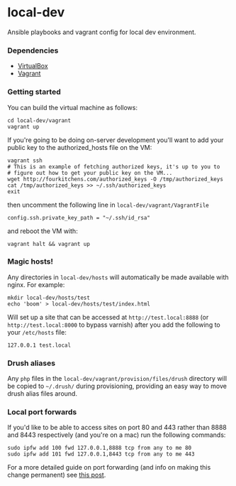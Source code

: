 local-dev
=========

Ansible playbooks and vagrant config for local dev environment.

### Dependencies

* [VirtualBox](https://www.virtualbox.org/)
* [Vagrant](http://www.vagrantup.com/)

### Getting started

You can build the virtual machine as follows:

```shell
cd local-dev/vagrant
vagrant up
```

If you're going to be doing on-server development you'll want to add your public
key to the authorized_hosts file on the VM:

```shell
vagrant ssh
# This is an example of fetching authorized keys, it's up to you to
# figure out how to get your public key on the VM...
wget http://fourkitchens.com/authorized_keys -O /tmp/authorized_keys
cat /tmp/authorized_keys >> ~/.ssh/authorized_keys
exit
```

then uncomment the following line in ```local-dev/vagrant/VagrantFile```

```
config.ssh.private_key_path = "~/.ssh/id_rsa"
```

and reboot the VM with:

```shell
vagrant halt && vagrant up
```

### Magic hosts!

Any directories in ```local-dev/hosts``` will automatically be made available with
nginx. For example:

```shell
mkdir local-dev/hosts/test
echo 'boom' > local-dev/hosts/test/index.html
```

Will set up a site that can be accessed at ```http://test.local:8888``` (or
```http://test.local:8000``` to bypass varnish) after you add the following
to your ```/etc/hosts``` file:

```
127.0.0.1 test.local
```

### Drush aliases

Any ```php``` files in the ```local-dev/vagrant/provision/files/drush``` directory
will be copied to ```~/.drush/``` during provisioning, providing an easy way to move
drush alias files around.

### Local port forwards

If you'd like to be able to access sites on port 80 and 443 rather than 8888 and 8443
respectively (and you're on a mac) run the following commands:

```shell
sudo ipfw add 100 fwd 127.0.0.1,8888 tcp from any to me 80
sudo ipfw add 101 fwd 127.0.0.1,8443 tcp from any to me 443
```

For a more detailed guide on port forwarding (and info on making this change permanent)
see [this post](http://www.dmuth.org/node/1404/web-development-port-80-and-443-vagrant).

